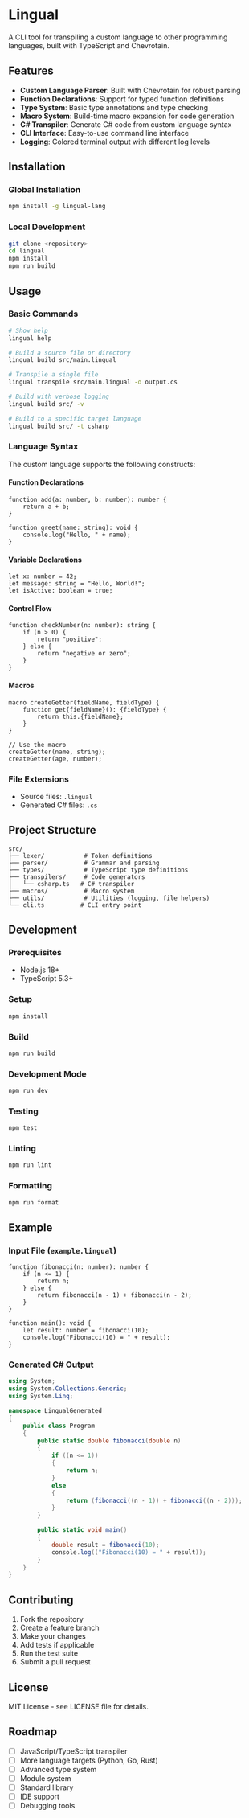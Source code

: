 # Lingual

A CLI tool for transpiling a custom language to other programming languages, built with TypeScript and Chevrotain.

## Features

- **Custom Language Parser**: Built with Chevrotain for robust parsing
- **Function Declarations**: Support for typed function definitions
- **Type System**: Basic type annotations and type checking
- **Macro System**: Build-time macro expansion for code generation
- **C# Transpiler**: Generate C# code from custom language syntax
- **CLI Interface**: Easy-to-use command line interface
- **Logging**: Colored terminal output with different log levels

## Installation

### Global Installation

```bash
npm install -g lingual-lang
```

### Local Development

```bash
git clone <repository>
cd lingual
npm install
npm run build
```

## Usage

### Basic Commands

```bash
# Show help
lingual help

# Build a source file or directory
lingual build src/main.lingual

# Transpile a single file
lingual transpile src/main.lingual -o output.cs

# Build with verbose logging
lingual build src/ -v

# Build to a specific target language
lingual build src/ -t csharp
```

### Language Syntax

The custom language supports the following constructs:

#### Function Declarations

```lingual
function add(a: number, b: number): number {
    return a + b;
}

function greet(name: string): void {
    console.log("Hello, " + name);
}
```

#### Variable Declarations

```lingual
let x: number = 42;
let message: string = "Hello, World!";
let isActive: boolean = true;
```

#### Control Flow

```lingual
function checkNumber(n: number): string {
    if (n > 0) {
        return "positive";
    } else {
        return "negative or zero";
    }
}
```

#### Macros

```lingual
macro createGetter(fieldName, fieldType) {
    function get{fieldName}(): {fieldType} {
        return this.{fieldName};
    }
}

// Use the macro
createGetter(name, string);
createGetter(age, number);
```

### File Extensions

- Source files: `.lingual`
- Generated C# files: `.cs`

## Project Structure

```
src/
├── lexer/           # Token definitions
├── parser/          # Grammar and parsing
├── types/           # TypeScript type definitions
├── transpilers/     # Code generators
│   └── csharp.ts   # C# transpiler
├── macros/          # Macro system
├── utils/           # Utilities (logging, file helpers)
└── cli.ts          # CLI entry point
```

## Development

### Prerequisites

- Node.js 18+
- TypeScript 5.3+

### Setup

```bash
npm install
```

### Build

```bash
npm run build
```

### Development Mode

```bash
npm run dev
```

### Testing

```bash
npm test
```

### Linting

```bash
npm run lint
```

### Formatting

```bash
npm run format
```

## Example

### Input File (`example.lingual`)

```lingual
function fibonacci(n: number): number {
    if (n <= 1) {
        return n;
    } else {
        return fibonacci(n - 1) + fibonacci(n - 2);
    }
}

function main(): void {
    let result: number = fibonacci(10);
    console.log("Fibonacci(10) = " + result);
}
```

### Generated C# Output

```csharp
using System;
using System.Collections.Generic;
using System.Linq;

namespace LingualGenerated
{
    public class Program
    {
        public static double fibonacci(double n)
        {
            if ((n <= 1))
            {
                return n;
            }
            else
            {
                return (fibonacci((n - 1)) + fibonacci((n - 2)));
            }
        }

        public static void main()
        {
            double result = fibonacci(10);
            console.log(("Fibonacci(10) = " + result));
        }
    }
}
```

## Contributing

1. Fork the repository
2. Create a feature branch
3. Make your changes
4. Add tests if applicable
5. Run the test suite
6. Submit a pull request

## License

MIT License - see LICENSE file for details.

## Roadmap

- [ ] JavaScript/TypeScript transpiler
- [ ] More language targets (Python, Go, Rust)
- [ ] Advanced type system
- [ ] Module system
- [ ] Standard library
- [ ] IDE support
- [ ] Debugging tools 